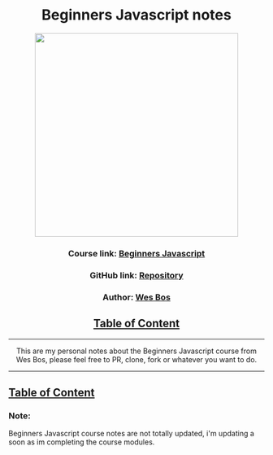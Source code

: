 <h1 align = "center">Beginners Javascript notes</h1> 

<p align="center">
  <img src="https://res.cloudinary.com/wesbos/image/upload/v1574876851/BJS/BJS-Social-Share.png" width = 400px>
</p>

### <center>Course link: [Beginners Javascript](beginnersjavascript.com)</center>
### <center>GitHub link: [Repository](https://github.com/wesbos/beginner-javascript)</center>
### <center>Author: [Wes Bos](wesbos.com)</center>

## <center>[Table of Content](tableOfContent.md)</center>
---

<p align = center>
  This are my personal notes about the Beginners Javascript   course from Wes Bos, please feel free to PR, clone, fork or  whatever you want to do.
</p>

---

## [Table of Content](tableOfContent.md)
### **Note:** 
Beginners Javascript course notes are not totally updated, i'm updating a soon as im completing the course modules.